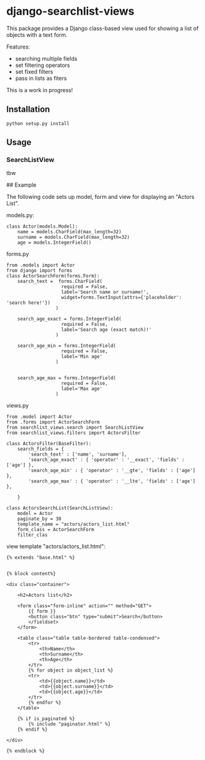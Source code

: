 # django-searchlist-views

This package provides a Django class-based view used for showing a list of objects with a text form.

Features:

* searching multiple fields
* set filtering operators
* set fixed filters
* pass in lists as fiters 


This is a work in progress!

## Installation

    python setup.py install

## Usage

### SearchListView
tbw


## Example

The following code sets up model, form and view for displaying an "Actors List".


models.py:


    class Actor(models.Model):
        name = models.CharField(max_length=32)
        surname = models.CharField(max_length=32)
        age = models.IntegerField()
        
        
        

forms.py
    
    from .models import Actor
    from django import forms
    class ActorSearchForm(forms.Form):
        search_text =  forms.CharField(
                        required = False,
                        label='Search name or surname!', 
                        widget=forms.TextInput(attrs={'placeholder': 'search here!'})
                      )
                      
        search_age_exact = forms.IntegerField(
                        required = False,
                        label='Search age (exact match)!'
                      )

        search_age_min = forms.IntegerField(
                        required = False,
                        label='Min age'
                      )


        search_age_max = forms.IntegerField(
                        required = False,
                        label='Max age'
                      )
                      


views.py

    from .model import Actor
    from .forms import ActorSearchForm
    from searchlist_views.search import SearchListView
    from searchlist_views.filters import ActorsFilter

    class ActorsFilter(BaseFilter):
        search_fields = {
            'search_text' : ['name', 'surname'],
            'search_age_exact' : { 'operator' : '__exact', 'fields' : ['age'] },
            'search_age_min' : { 'operator' : '__gte', 'fields' : ['age'] },
            'search_age_max' : { 'operator' : '__lte', 'fields' : ['age'] },            
    
        }
    
    class ActorsSearchList(SearchListView):
        model = Actor
        paginate_by = 30
        template_name = "actors/actors_list.html"
        form_class = ActorSearchForm
        filter_clas
        
        
view template "actors/actors_list.html":
    
    {% extends "base.html" %}
    
    
    {% block content%}
    
    <div class="container">
    
        <h2>Actors list</h2>
        
        <form class="form-inline" action="" method="GET">
            {{ form }}
            <button class="btn" type="submit">Search</button>
            </fieldset>
        </form>
    
        <table class="table table-bordered table-condensed">
            <tr>
                <th>Name</th>
                <th>Surname</th>
                <th>Age</th>        
            </tr>
            {% for object in object_list %}
            <tr>
                <td>{{object.name}}</td>
                <td>{{object.surname}}</td>
                <td>{{object.age}}</td>  
            </tr>
            {% endfor %}
        </table>
    
        {% if is_paginated %}
            {% include "paginator.html" %}
        {% endif %}
    
    </div>
    
    {% endblock %}
